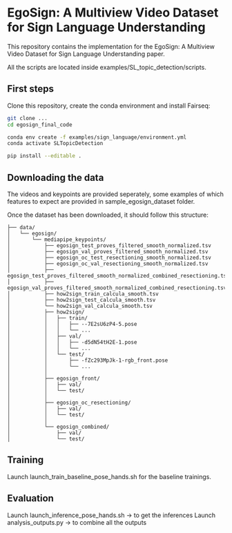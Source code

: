 # EgoSign: A Multiview Video Dataset for Sign Language Understanding
This repository contains the implementation for the EgoSign: A Multiview Video Dataset for Sign Language Understanding paper. 

All the scripts are located inside examples/SL_topic_detection/scripts.

## First steps
Clone this repository, create the conda environment and install Fairseq:
```bash
git clone ...
cd egosign_final_code

conda env create -f examples/sign_language/environment.yml
conda activate SLTopicDetection

pip install --editable .
```

## Downloading the data
The videos and keypoints are provided seperately, some examples of which features to expect are provided in sample_egosign_dataset folder.

Once the dataset has been downloaded, it should follow this structure:
```
├── data/
│   └── egosign/
│       └── mediapipe_keypoints/
│           ├── egosign_test_proves_filtered_smooth_normalized.tsv
│           ├── egosign_val_proves_filtered_smooth_normalized.tsv
│           ├── egosign_oc_test_resectioning_smooth_normalized.tsv
│           ├── egosign_oc_val_resectioning_smooth_normalized.tsv
│           ├── egosign_test_proves_filtered_smooth_normalized_combined_resectioning.tsv
│           ├── egosign_val_proves_filtered_smooth_normalized_combined_resectioning.tsv
│           ├── how2sign_train_calcula_smooth.tsv
│           ├── how2sign_test_calcula_smooth.tsv
│           └── how2sign_val_calcula_smooth.tsv
│           ├── how2sign/
│           │   ├── train/
│           │   │   ├── --7E2sU6zP4-5.pose
│           │   │   └── ...
│           │   ├── val/
│           │   │   ├── -d5dN54tH2E-1.pose
│           │   │   └── ...
│           │   └── test/
│           │       ├── -fZc293MpJk-1-rgb_front.pose
│           │       └── ...
│           │
│           ├── egosign_front/
│           │   ├── val/
│           │   └── test/
│           │
│           ├── egosign_oc_resectioning/
│           │   ├── val/
│           │   └── test/
│           │
│           └── egosign_combined/
│               ├── val/
│               └── test/
```

## Training 
Launch launch_train_baseline_pose_hands.sh for the baseline trainings. 

## Evaluation
Launch launch_inference_pose_hands.sh -> to get the inferences
Launch analysis_outputs.py -> to combine all the outputs


